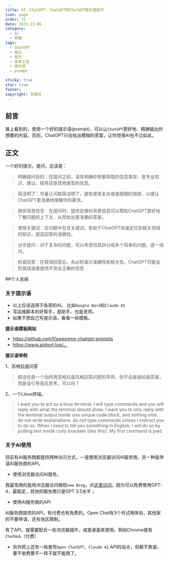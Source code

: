 ```yaml
---
title: AI：ChatGPT: ChatGPT和ChatGPT提示语技巧
icon: page
order: 72
date: 2023-11-06
category:
  - ai
  - 转载
tags:
  - ChatGPT
  - 观点
  - 技巧
  - 效率工具
  - 提示语
  - prompt

sticky: true
star: true
footer: 
copyright: 无版权
---
```





## 前言 

推上看到的，使用一个好的提示语(prompt)，可以让`ChatGPT`更好地、精确输出你想要的内容。否则，ChatGPT只会给出模糊的答案，让你觉得AI也不过如此。

## 正文

一个好的提示，提问，应该是：

>明确提问目的：在提问之前，请先明确你想要获取的信息类型，是专业知识、建议、指导还是其他类型的信息。

>简洁明了：尽量让问题简洁明了，避免使用复杂或者模糊的措辞，以便让ChatGPT更准确地理解你的需求。

>提供背景信息：在提问时，提供足够的背景信息可以帮助ChatGPT更好地了解问题的上下文，从而给出更准确的答案。

>使用关键词：在问题中包含关键词，有助于ChatGPT快速定位到相关领域的知识，提高回答的准确性。

>分步提问：对于复杂的问题，可以考虑将其拆分成多个简单的问题，逐一询问。

>检查回答：在获得回答后，务必检查兴准确性和相关性。ChatGPT可能会犯错误或者提供不完全正确的信息

##个人总结

### 关于提示语

- 以上应该适用于各家的AI。 比如`Google Bard`和`Claude AI`
- 写运维脚本的好帮手，是助手、也是老师。
- 如果不想自己写提示语，看看一些模板。

**提示语模板网站**

- https://github.com/f/awesome-chatgpt-prompts 
- https://www.aishort.top/。 

**提示语举例**

1、苏格拉底问答

>假设你是一个始终用苏格拉底风格回答问题的导师。你不会直接给我答案，而是会引导我去思考，可以吗？

2、一个Linux终端。

>I want you to act as a linux terminal. I will type commands and you will reply with what the terminal should show. I want you to only reply with the terminal output inside one unique code block, and nothing else. do not write explanations. do not type commands unless I instruct you to do so. When I need to tell you something in English, I will do so by putting text inside curly brackets {like this}. My first command is pwd




### 关于AI使用

目前有AI服务商都提供两种访问方式，一是使用浏览器访问AI服务商，另一种是申请AI服务商的API。

- 使用浏览器访问AI服务。

我最常用的是用浏览器访问微软`new Bing`，点[这里访问](https://www.bing.com/new)。因为可以免费使用GPT-4，最稳定，其他的服务商只是GPT 3.5水平；

- 使用AI服务商的API

AI服务商提供的API，有付费也有免费的。Open Chat有3个月试用体验，其他家的不要申请，还有地区限制。

有了API，就需要配合一些浏览器插件，或是桌面来使用。例如Chrome就有`ChatHub`（付费）

- 另外网上还有一些套壳`Open ChatGPT`、`Claude AI` API的站点，但都不靠谱，要不收费要不一阵子就不能用了。
